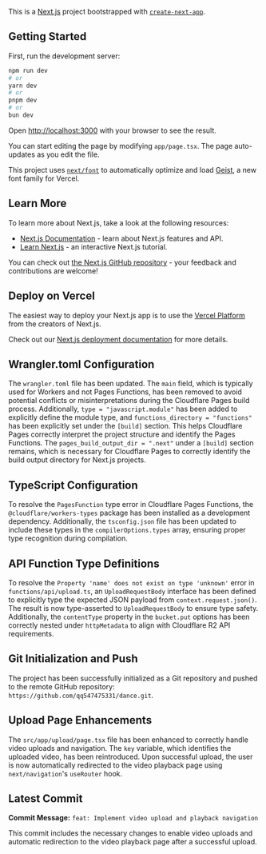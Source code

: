 This is a [Next.js](https://nextjs.org) project bootstrapped with [`create-next-app`](https://nextjs.org/docs/app/api-reference/cli/create-next-app).

## Getting Started

First, run the development server:

```bash
npm run dev
# or
yarn dev
# or
pnpm dev
# or
bun dev
```

Open [http://localhost:3000](http://localhost:3000) with your browser to see the result.

You can start editing the page by modifying `app/page.tsx`. The page auto-updates as you edit the file.

This project uses [`next/font`](https://nextjs.org/docs/app/building-your-application/optimizing/fonts) to automatically optimize and load [Geist](https://vercel.com/font), a new font family for Vercel.

## Learn More

To learn more about Next.js, take a look at the following resources:

- [Next.js Documentation](https://nextjs.org/docs) - learn about Next.js features and API.
- [Learn Next.js](https://nextjs.org/learn) - an interactive Next.js tutorial.

You can check out [the Next.js GitHub repository](https://github.com/vercel/next.js) - your feedback and contributions are welcome!

## Deploy on Vercel

The easiest way to deploy your Next.js app is to use the [Vercel Platform](https://vercel.com/new?utm_medium=default-template&filter=next.js&utm_source=create-next-app&utm_campaign=create-next-app-readme) from the creators of Next.js.

Check out our [Next.js deployment documentation](https://nextjs.org/docs/app/building-your-application/deploying) for more details.

## Wrangler.toml Configuration

The `wrangler.toml` file has been updated. The `main` field, which is typically used for Workers and not Pages Functions, has been removed to avoid potential conflicts or misinterpretations during the Cloudflare Pages build process. Additionally, `type = "javascript.module"` has been added to explicitly define the module type, and `functions_directory = "functions"` has been explicitly set under the `[build]` section. This helps Cloudflare Pages correctly interpret the project structure and identify the Pages Functions. The `pages_build_output_dir = ".next"` under a `[build]` section remains, which is necessary for Cloudflare Pages to correctly identify the build output directory for Next.js projects.

## TypeScript Configuration

To resolve the `PagesFunction` type error in Cloudflare Pages Functions, the `@cloudflare/workers-types` package has been installed as a development dependency. Additionally, the `tsconfig.json` file has been updated to include these types in the `compilerOptions.types` array, ensuring proper type recognition during compilation.

## API Function Type Definitions

To resolve the `Property 'name' does not exist on type 'unknown'` error in `functions/api/upload.ts`, an `UploadRequestBody` interface has been defined to explicitly type the expected JSON payload from `context.request.json()`. The result is now type-asserted to `UploadRequestBody` to ensure type safety. Additionally, the `contentType` property in the `bucket.put` options has been correctly nested under `httpMetadata` to align with Cloudflare R2 API requirements.

## Git Initialization and Push

The project has been successfully initialized as a Git repository and pushed to the remote GitHub repository: `https://github.com/qq547475331/dance.git`.

## Upload Page Enhancements

The `src/app/upload/page.tsx` file has been enhanced to correctly handle video uploads and navigation. The `key` variable, which identifies the uploaded video, has been reintroduced. Upon successful upload, the user is now automatically redirected to the video playback page using `next/navigation`'s `useRouter` hook.

## Latest Commit

**Commit Message:** `feat: Implement video upload and playback navigation`

This commit includes the necessary changes to enable video uploads and automatic redirection to the video playback page after a successful upload.